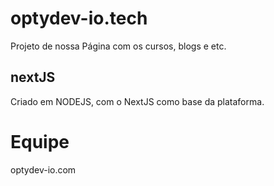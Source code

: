# optydev-io.tech

Projeto de nossa Página com os cursos, blogs e etc.

## nextJS

Criado em NODEJS, com o NextJS como base da plataforma.

# Equipe
optydev-io.com
